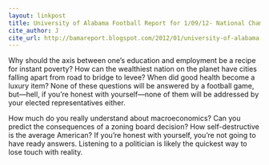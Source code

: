 ```yaml
---
layout: linkpost
title: University of Alabama Football Report for 1/09/12- National Championship Edition
cite_author: J
cite_url: http://bamareport.blogspot.com/2012/01/university-of-alabama-football-report.html
---
```

Why should the axis between one’s education and employment be a recipe for instant poverty? How can the wealthiest nation on the planet have cities falling apart from road to bridge to levee? When did good health become a luxury item? None of these questions will be answered by a football game, but—hell, if you’re honest with yourself—none of them will be addressed by your elected representatives either.
  
How much do you really understand about macroeconomics? Can you predict the consequences of a zoning board decision? How self-destructive is the average American? If you’re honest with yourself, you’re not going to have ready answers. Listening to a politician is likely the quickest way to lose touch with reality.  
